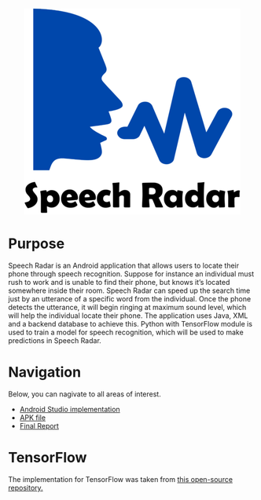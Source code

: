 <p align="center">
 <img src="https://github.com/ish2nv/Computing-Project/blob/master/Logo/speech%20radar%20entire%20logo.png">
</p>

# Purpose

Speech Radar is an Android application that allows users to locate their phone through speech recognition. Suppose for instance an individual must rush to work and is unable to find their phone, but knows it’s located somewhere inside their room. Speech Radar can speed up the search time just by an utterance of a specific word from the individual. Once the phone detects the utterance, it will begin ringing at maximum sound level, which will help the individual locate their phone. The application uses Java, XML and a backend database to achieve this. Python with TensorFlow module is used to train a model for speech recognition, which will be used to make predictions in Speech Radar. 

# Navigation

Below, you can nagivate to all areas of interest. 

<ul>
  <li><a href="https://github.com/ish2nv/Computing-Project/tree/master/Speech%20Radar/speechradar">Android Studio implementation</a></li>
  <li><a href="#news">APK file</a></li>
  <li><a href="https://github.com/ish2nv/Computing-Project/tree/master/Final%20Report">Final Report</a></li>
</ul>

# TensorFlow

The implementation for TensorFlow was taken from <a href = "https://github.com/tensorflow/tensorflow/tree/master/tensorflow/examples/speech_commands">this open-source repository.</a>
